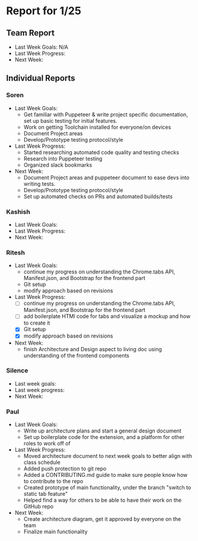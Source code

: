 # Report for 1/25

## Team Report

- Last Week Goals: N/A
- Last Week Progress:
- Next Week:

## Individual Reports

### Soren

- Last Week Goals:
  - Get familiar with Puppeteer & write project specific documentation, set up basic testing for initial features.
  - Work on getting Toolchain installed for everyone/on devices
  - Document Project areas
  - Develop/Prototype testing protocol/style
- Last Week Progress:
  - Started researching automated code quality and testing checks
  - Research into Puppeteer testing
  - Organized slack bookmarks
- Next Week:
  - Document Project areas and puppeteer document to ease devs into writing tests.
  - Develop/Prototype testing protocol/style
  - Set up automated checks on PRs and automated builds/tests

### Kashish
- Last Week Goals: 
- Last Week Progress:
- Next Week:

### Ritesh
- Last Week Goals:
  - continue my progress on understanding the Chrome.tabs API, Manifest.json, and Bootstrap for the frontend part
  - Git setup
  - modify approach based on revisions
- Last Week Progress: 
  - [ ] continue my progress on understanding the Chrome.tabs API, Manifest.json, and Bootstrap for the frontend part
  - [ ] add boilerplate HTMl code for tabs and visualize a mockup and how to create it
  - [x] Git setup
  - [x] modify approach based on revisions  
- Next Week:
  - finish Architecture and Design aspect to living doc using understanding of the frontend components

### Silence
- Last week goals: 
- Last week progress:
- Next Week:

### Paul
- Last Week Goals:
  - Write up architecture plans and start a general design document
  - Set up boilerplate code for the extension, and a platform for other roles to work off of
- Last Week Progress:
  - Moved architecture document to next week goals to better align with class schedule
  - Added push protection to git repo 
  - Added a CONTRIBUTING.md guide to make sure people know how to contribute to the repo
  - Created prototype of main functionality, under the branch "switch to static tab feature"
  - Helped find a way for others to be able to have their work on the GitHub repo
- Next Week:
  - Create architecture diagram, get it approved by everyone on the team
  - Finalize main functionality
